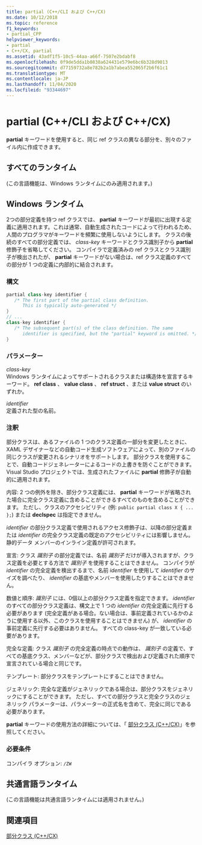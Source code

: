 ```yaml
---
title: partial (C++/CLI および C++/CX)
ms.date: 10/12/2018
ms.topic: reference
f1_keywords:
- partial_CPP
helpviewer_keywords:
- partial
- C++/CX, partial
ms.assetid: 43adf1f5-10c5-44aa-a66f-7507e2bdabf8
ms.openlocfilehash: 0f9de5dda1b0838a624431e579e6bc6b328d9013
ms.sourcegitcommit: d77159732a8e782b2a1b7abea552065f2b6f61c1
ms.translationtype: MT
ms.contentlocale: ja-JP
ms.lasthandoff: 11/04/2020
ms.locfileid: "93344697"
---
```

# <a name="partial--ccli-and-ccx"></a>partial (C++/CLI および C++/CX)

**partial** キーワードを使用すると、同じ ref クラスの異なる部分を、別々のファイル内に作成できます。

## <a name="all-runtimes"></a>すべてのランタイム

(この言語機能は、Windows ランタイムにのみ適用されます。)

## <a name="windows-runtime"></a>Windows ランタイム

2つの部分定義を持つ ref クラスでは、 **partial** キーワードが最初に出現する定義に適用されます。これは通常、自動生成されたコードによって行われるため、人間のプログラマがキーワードを頻繁に使用しないようにします。 クラスの後続のすべての部分定義では、 *class-key* キーワードとクラス識別子から **partial** 修飾子を省略してください。 コンパイラで定義済みの ref クラスとクラス識別子が検出されたが、 **partial** キーワードがない場合は、ref クラス定義のすべての部分が 1 つの定義に内部的に結合されます。

### <a name="syntax"></a>構文

```cpp
partial class-key identifier {
   /* The first part of the partial class definition.
      This is typically auto-generated */
}
// ...
class-key identifier {
   /* The subsequent part(s) of the class definition. The same
      identifier is specified, but the "partial" keyword is omitted. */
}
```

### <a name="parameters"></a>パラメーター

*class-key*<br/>
Windows ランタイムによってサポートされるクラスまたは構造体を宣言するキーワード。 **ref class** 、 **value class** 、 **ref struct** 、または **value struct** のいずれか。

*identifier*<br/>
定義された型の名前。

### <a name="remarks"></a>注釈

部分クラスは、あるファイルの 1 つのクラス定義の一部分を変更したときに、XAML デザイナーなどの自動コード生成ソフトウェアによって、別のファイルの同じクラスが変更されるシナリオをサポートします。 部分クラスを使用することで、自動コードジェネレーターによるコードの上書きを防ぐことができます。 Visual Studio プロジェクトでは、生成されたファイルに **partial** 修飾子が自動的に適用されます。

内容: 2 つの例外を除き、部分クラス定義には、 **partial** キーワードが省略された場合に完全クラス定義に含めることができるすべてのものを含めることができます。 ただし、クラスのアクセシビリティ (例: `public partial class X { ... };`) または **declspec** は指定できません。

*identifier* の部分クラス定義で使用されるアクセス修飾子は、以降の部分定義または *identifier* の完全クラス定義の既定のアクセシビリティには影響しません。 静的データ メンバーのインライン定義が許可されます。

宣言: クラス *識別子* の部分定義では、名前 *識別子* だけが導入されますが、クラス定義を必要とする方法で *識別子* を使用することはできません。 コンパイラが *identifier* の完全定義を検出するまで、名前 *identifier* を使用して *identifier* のサイズを調べたり、 *identifier* の基底やメンバーを使用したりすることはできません。

数値と順序: *識別子* には、0個以上の部分クラス定義を指定できます。 *identifier* のすべての部分クラス定義は、構文上で 1 つの *identifier* の完全定義に先行する必要があります (完全定義がある場合。ない場合は、事前定義されているかのように使用する以外、このクラスを使用することはできません) が、 *identifier* の事前定義に先行する必要はありません。 すべての class-key が一致している必要があります。

完全な定義: クラス *識別子* の完全定義の時点での動作は、 *識別子* の定義で、すべての基底クラス、メンバーなどが、部分クラスで検出および定義された順序で宣言されている場合と同じです。

テンプレート: 部分クラスをテンプレートにすることはできません。

ジェネリック: 完全な定義がジェネリックである場合は、部分クラスをジェネリックにすることができます。 ただし、すべての部分クラスと完全クラスのジェネリック パラメーターは、パラメーターの正式名を含めて、完全に同じである必要があります。

**partial** キーワードの使用方法の詳細については、「 [部分クラス (C++/CX)](../cppcx/partial-classes-c-cx.md)」を参照してください。

### <a name="requirements"></a>必要条件

コンパイラ オプション: `/ZW`

## <a name="common-language-runtime"></a>共通言語ランタイム

(この言語機能は共通言語ランタイムには適用されません。)

## <a name="see-also"></a>関連項目

[部分クラス (C++/CX)](../cppcx/partial-classes-c-cx.md)
